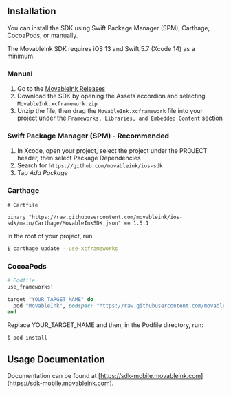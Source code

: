 ## Installation

You can install the SDK using Swift Package Manager (SPM), Carthage, CocoaPods, or manually.

The MovableInk SDK requires iOS 13 and Swift 5.7 (Xcode 14) as a minimum.

### Manual

1. Go to the [MovableInk Releases](https://github.com/movableink/ios-sdk/releases)
1. Download the SDK by opening the Assets accordion and selecting `MovableInk.xcframework.zip`
1. Unzip the file, then drag the `MovableInk.xcframework` file into your project under the `Frameworks, Libraries, and Embedded Content` section

### Swift Package Manager (SPM) - Recommended

1. In Xcode, open your project, select the project under the PROJECT header, then select Package Dependencies
1. Search for `https://github.com/movableink/ios-sdk`
1. Tap _Add Package_

### Carthage

```
# Cartfile

binary "https://raw.githubusercontent.com/movableink/ios-sdk/main/Carthage/MovableInkSDK.json" == 1.5.1
```

In the root of your project, run

```bash
$ carthage update --use-xcframeworks
```

### CocoaPods

```ruby
# Podfile
use_frameworks!

target "YOUR_TARGET_NAME" do
  pod "MovableInk", podspec: "https://raw.githubusercontent.com/movableink/ios-sdk/1.5.1/MovableInk.podspec"
end
```

Replace YOUR_TARGET_NAME and then, in the Podfile directory, run:

```bash
$ pod install
```

## Usage Documentation

Documentation can be found at [https://sdk-mobile.movableink.com](https://sdk-mobile.movableink.com).
